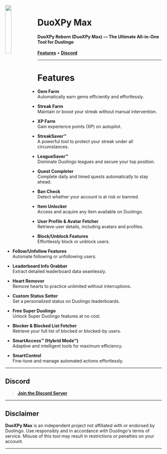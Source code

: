 <picture>
  <img align="left" src="https://cdn.discordapp.com/avatars/1278629505094782976/5fca22c427740a105f01954c3d8102c2.png?size=4096" width="20%"/>
</picture>

<h1>DuoXPy Max</h1>
<h4>DuoXPy Reborn (DuoXPy Max) &mdash; The Ultimate All-in-One Tool for Duolingo</h4>

<p align="left">
  <a href="#features"><strong>Features</strong></a>
  &bull;
  <a href="#discord"><strong>Discord</strong></a>
</p>

---

# Features

- **Gem Farm**  
  Automatically earn gems efficiently and effortlessly.

- **Streak Farm**  
  Maintain or boost your streak without manual intervention.

- **XP Farm**  
  Gain experience points (XP) on autopilot.

- **StreakSaver&trade;**  
  A powerful tool to protect your streak under all circumstances.

- **LeagueSaver&trade;**  
  Dominate Duolingo leagues and secure your top position.

- **Quest Completer**  
  Complete daily and timed quests automatically to stay ahead.

- **Ban Check**  
  Detect whether your account is at risk or banned.

- **Item Unlocker**  
  Access and acquire any item available on Duolingo.

- **User Profile & Avatar Fetcher**  
  Retrieve user details, including avatars and profiles.

- **Block/Unblock Features**  
  Effortlessly block or unblock users.

- **Follow/Unfollow Features**  
  Automate following or unfollowing users.

- **Leaderboard Info Grabber**  
  Extract detailed leaderboard data seamlessly.

- **Heart Remover**  
  Remove hearts to practice unlimited without interruptions.

- **Custom Status Setter**  
  Set a personalized status on Duolingo leaderboards.

- **Free Super Duolingo**  
  Unlock Super Duolingo features at no cost.

- **Blocker & Blocked List Fetcher**  
  Retrieve your full list of blocked or blocked-by users.

- **SmartAccess&trade; (Hybrid Mode&trade;)**  
  Adaptive and intelligent tools for maximum efficiency.

- **SmartControl**  
  Fine-tune and manage automated actions effortlessly.

---

## Discord

> **[Join the Discord Server](https://discord.gg/YGkHYWVgqH/)**

---

## Disclaimer

**DuoXPy Max** is an independent project not affiliated with or endorsed by Duolingo. Use responsibly and in accordance with Duolingo's terms of service. Misuse of this tool may result in restrictions or penalties on your account.

---
